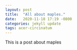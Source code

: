 ```yaml
---
layout: post
title:  "All about maples."
date:   2020-11-18 17:19 -0800
categories: jekyll update
tags: acer-circinatum
---
```

This is a post about maples
